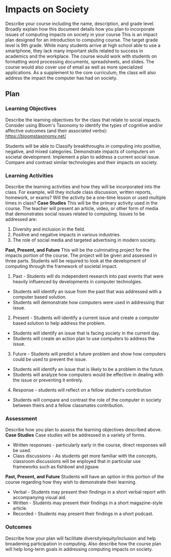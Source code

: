 # Impacts on Society

Describe your course including the name, description, and grade level. Broadly explain how this document details how you plan to incorporate issues of computing impacts on society in your course
This is an impact plan designed for an introduction to computing course. The target grade level is 9th grade. 
While many students arrive at high school able to use a smartphone, they lack many important skills related to success in academics and the workplace. 
The course would work with students on formatting word processing documents, spreadsheets, and slides. 
The course would also cover use of email as well as more specialized applications. 
As a supplement to the core curriculum, the class will also address the impact the computer has had on society. 

## Plan

### Learning Objectives

Describe the learning objectives for the class that relate to social impacts. Consider using Bloom's Taxonomy to identify the types of cognitive and/or affective outcomes (and their associated verbs): https://bloomstaxonomy.net/

Students will be able to
Classify breakthroughs in computing into positive, negative, and mixed categories. 
Demonstrate impacts of computers on societal development. 
Implement a plan to address a current social issue. 
Compare and contrast similar technologies and their impacts on society. 

### Learning Activities

Describe the learning activities and how they will be incorporated into the class. For example, will they include class discussion, written reports, homework, or exams? Will the activity be a one-time lesson or used multiple times in class?
**Case Studies**
This will be the primary activity used in the course. The teacher will present an article, video, or other form of media that demonstrates social issues related to computing. 
Issues to be addressed are: 
1. Diversity and inclusion in the field. 
2. Positive and negative impacts in various industries. 
3. The role of social media and targeted advertising in modern society. 


**Past, Present, and Future** 
This will be the culminating project for the impacts portion of the course. The project will be given and assessed in three parts. 
Students will be required to look at the development of computing through the framework of societal impact. 
1. Past - Students will do independent research into past events that were heavily influenced by developments in computer technolgies. 
- Students will identify an issue from the past that was addressed with a computer based solution. 
- Students will demonstrate how computers were used in addressing that issue. 
2. Present - Students will identify a current issue and create a computer based solution to help address the problem. 
- Students will identify an issue that is facing society in the current day. 
- Students will create an action plan to use computers to address the issue. 
3. Future - Students will predict a future problem and show how computers could be used to prevent the issue. 
- Students will identify an issue that is likely to be a problem in the future. 
- Students will analyze how computers would be effective in dealing with the issue or preventing it entirely. 
4. Response - students will reflect on a fellow student's contribution 
- Students will compare and contrast the role of the computer in society between theirs and a fellow classmates contribution. 

### Assessment

Describe how you plan to assess the learning objectives described above.
**Case Studies** 
Case studies will be addressed in a variety of forms. 
- Written responses - particularly early in the course, direct responses will be used. 
- Class discussions - As students get more familiar with the concepts, classroom discussions will be enployed that in particular use frameworks such as fishbowl and jigsaw. 

**Past, Present, and Future**
Students will have an option in this portion of the course regarding how they wish to demonstrate their learning. 
- Verbal - Students may present their findings in a short verbal report with accompanying visual aid. 
- Written - Students may present their findings in a short magazine-style article. 
- Recorded - Students may present their findings in a short podcast. 


### Outcomes

Describe how your plan will facilitate diversity/equity/inclusion and help broadening participation in computing. Also describe how the course plan will help long-term goals in addressing computing impacts on society.
